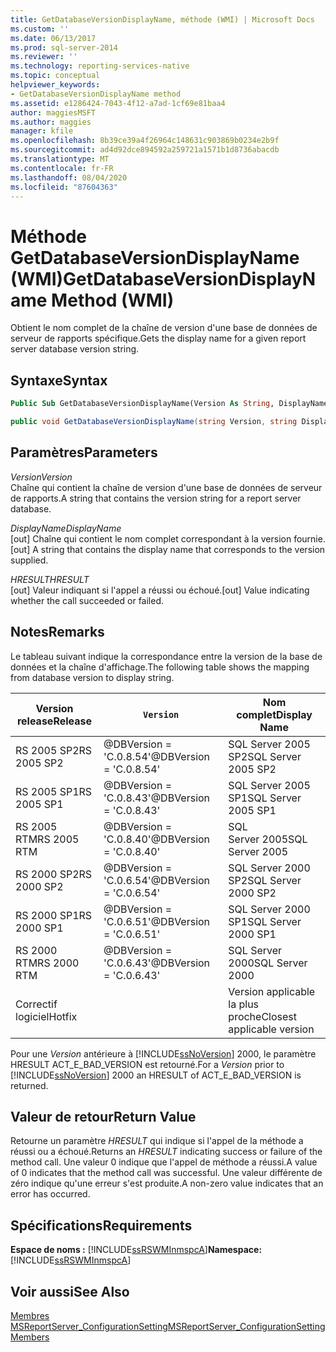 ```yaml
---
title: GetDatabaseVersionDisplayName, méthode (WMI) | Microsoft Docs
ms.custom: ''
ms.date: 06/13/2017
ms.prod: sql-server-2014
ms.reviewer: ''
ms.technology: reporting-services-native
ms.topic: conceptual
helpviewer_keywords:
- GetDatabaseVersionDisplayName method
ms.assetid: e1286424-7043-4f12-a7ad-1cf69e81baa4
author: maggiesMSFT
ms.author: maggies
manager: kfile
ms.openlocfilehash: 8b39ce39a4f26964c148631c903869b0234e2b9f
ms.sourcegitcommit: ad4d92dce894592a259721a1571b1d8736abacdb
ms.translationtype: MT
ms.contentlocale: fr-FR
ms.lasthandoff: 08/04/2020
ms.locfileid: "87604363"
---
```

# <a name="getdatabaseversiondisplayname-method-wmi"></a><span data-ttu-id="d1aa3-102">Méthode GetDatabaseVersionDisplayName (WMI)</span><span class="sxs-lookup"><span data-stu-id="d1aa3-102">GetDatabaseVersionDisplayName Method (WMI)</span></span>
  <span data-ttu-id="d1aa3-103">Obtient le nom complet de la chaîne de version d'une base de données de serveur de rapports spécifique.</span><span class="sxs-lookup"><span data-stu-id="d1aa3-103">Gets the display name for a given report server database version string.</span></span>  
  
## <a name="syntax"></a><span data-ttu-id="d1aa3-104">Syntaxe</span><span class="sxs-lookup"><span data-stu-id="d1aa3-104">Syntax</span></span>  
  
```vb  
Public Sub GetDatabaseVersionDisplayName(Version As String, DisplayName As String, ByRef HRESULT As Int32)  
```  
  
```csharp  
public void GetDatabaseVersionDisplayName(string Version, string DisplayName, out Int32 HRESULT);  
```  
  
## <a name="parameters"></a><span data-ttu-id="d1aa3-105">Paramètres</span><span class="sxs-lookup"><span data-stu-id="d1aa3-105">Parameters</span></span>  
 <span data-ttu-id="d1aa3-106">*Version*</span><span class="sxs-lookup"><span data-stu-id="d1aa3-106">*Version*</span></span>  
 <span data-ttu-id="d1aa3-107">Chaîne qui contient la chaîne de version d'une base de données de serveur de rapports.</span><span class="sxs-lookup"><span data-stu-id="d1aa3-107">A string that contains the version string for a report server database.</span></span>  
  
 <span data-ttu-id="d1aa3-108">*DisplayName*</span><span class="sxs-lookup"><span data-stu-id="d1aa3-108">*DisplayName*</span></span>  
 <span data-ttu-id="d1aa3-109">[out] Chaîne qui contient le nom complet correspondant à la version fournie.</span><span class="sxs-lookup"><span data-stu-id="d1aa3-109">[out] A string that contains the display name that corresponds to the version supplied.</span></span>  
  
 <span data-ttu-id="d1aa3-110">*HRESULT*</span><span class="sxs-lookup"><span data-stu-id="d1aa3-110">*HRESULT*</span></span>  
 <span data-ttu-id="d1aa3-111">[out] Valeur indiquant si l'appel a réussi ou échoué.</span><span class="sxs-lookup"><span data-stu-id="d1aa3-111">[out] Value indicating whether the call succeeded or failed.</span></span>  
  
## <a name="remarks"></a><span data-ttu-id="d1aa3-112">Notes</span><span class="sxs-lookup"><span data-stu-id="d1aa3-112">Remarks</span></span>  
 <span data-ttu-id="d1aa3-113">Le tableau suivant indique la correspondance entre la version de la base de données et la chaîne d'affichage.</span><span class="sxs-lookup"><span data-stu-id="d1aa3-113">The following table shows the mapping from database version to display string.</span></span>  
  
|<span data-ttu-id="d1aa3-114">**Version release**</span><span class="sxs-lookup"><span data-stu-id="d1aa3-114">**Release**</span></span>|`Version`|<span data-ttu-id="d1aa3-115">**Nom complet**</span><span class="sxs-lookup"><span data-stu-id="d1aa3-115">**Display Name**</span></span>|  
|-----------------|-----------------|----------------------|  
|<span data-ttu-id="d1aa3-116">RS 2005 SP2</span><span class="sxs-lookup"><span data-stu-id="d1aa3-116">RS 2005 SP2</span></span>|<span data-ttu-id="d1aa3-117">@DBVersion = 'C.0.8.54'</span><span class="sxs-lookup"><span data-stu-id="d1aa3-117">@DBVersion = 'C.0.8.54'</span></span>|<span data-ttu-id="d1aa3-118">SQL Server 2005 SP2</span><span class="sxs-lookup"><span data-stu-id="d1aa3-118">SQL Server 2005 SP2</span></span>|  
|<span data-ttu-id="d1aa3-119">RS 2005 SP1</span><span class="sxs-lookup"><span data-stu-id="d1aa3-119">RS 2005 SP1</span></span>|<span data-ttu-id="d1aa3-120">@DBVersion = 'C.0.8.43'</span><span class="sxs-lookup"><span data-stu-id="d1aa3-120">@DBVersion = 'C.0.8.43'</span></span>|<span data-ttu-id="d1aa3-121">SQL Server 2005 SP1</span><span class="sxs-lookup"><span data-stu-id="d1aa3-121">SQL Server 2005 SP1</span></span>|  
|<span data-ttu-id="d1aa3-122">RS 2005 RTM</span><span class="sxs-lookup"><span data-stu-id="d1aa3-122">RS 2005 RTM</span></span>|<span data-ttu-id="d1aa3-123">@DBVersion = 'C.0.8.40'</span><span class="sxs-lookup"><span data-stu-id="d1aa3-123">@DBVersion = 'C.0.8.40'</span></span>|<span data-ttu-id="d1aa3-124">SQL Server 2005</span><span class="sxs-lookup"><span data-stu-id="d1aa3-124">SQL Server 2005</span></span>|  
|<span data-ttu-id="d1aa3-125">RS 2000 SP2</span><span class="sxs-lookup"><span data-stu-id="d1aa3-125">RS 2000 SP2</span></span>|<span data-ttu-id="d1aa3-126">@DBVersion = 'C.0.6.54'</span><span class="sxs-lookup"><span data-stu-id="d1aa3-126">@DBVersion = 'C.0.6.54'</span></span>|<span data-ttu-id="d1aa3-127">SQL Server 2000 SP2</span><span class="sxs-lookup"><span data-stu-id="d1aa3-127">SQL Server 2000 SP2</span></span>|  
|<span data-ttu-id="d1aa3-128">RS 2000 SP1</span><span class="sxs-lookup"><span data-stu-id="d1aa3-128">RS 2000 SP1</span></span>|<span data-ttu-id="d1aa3-129">@DBVersion = 'C.0.6.51'</span><span class="sxs-lookup"><span data-stu-id="d1aa3-129">@DBVersion = 'C.0.6.51'</span></span>|<span data-ttu-id="d1aa3-130">SQL Server 2000 SP1</span><span class="sxs-lookup"><span data-stu-id="d1aa3-130">SQL Server 2000 SP1</span></span>|  
|<span data-ttu-id="d1aa3-131">RS 2000 RTM</span><span class="sxs-lookup"><span data-stu-id="d1aa3-131">RS 2000 RTM</span></span>|<span data-ttu-id="d1aa3-132">@DBVersion = 'C.0.6.43'</span><span class="sxs-lookup"><span data-stu-id="d1aa3-132">@DBVersion = 'C.0.6.43'</span></span>|<span data-ttu-id="d1aa3-133">SQL Server 2000</span><span class="sxs-lookup"><span data-stu-id="d1aa3-133">SQL Server 2000</span></span>|  
|<span data-ttu-id="d1aa3-134">Correctif logiciel</span><span class="sxs-lookup"><span data-stu-id="d1aa3-134">Hotfix</span></span>||<span data-ttu-id="d1aa3-135">Version applicable la plus proche</span><span class="sxs-lookup"><span data-stu-id="d1aa3-135">Closest applicable version</span></span>|  
  
 <span data-ttu-id="d1aa3-136">Pour une *Version* antérieure à [!INCLUDE[ssNoVersion](../../includes/ssnoversion-md.md)] 2000, le paramètre HRESULT ACT_E_BAD_VERSION est retourné.</span><span class="sxs-lookup"><span data-stu-id="d1aa3-136">For a *Version* prior to [!INCLUDE[ssNoVersion](../../includes/ssnoversion-md.md)] 2000 an HRESULT of ACT_E_BAD_VERSION is returned.</span></span>  
  
## <a name="return-value"></a><span data-ttu-id="d1aa3-137">Valeur de retour</span><span class="sxs-lookup"><span data-stu-id="d1aa3-137">Return Value</span></span>  
 <span data-ttu-id="d1aa3-138">Retourne un paramètre *HRESULT* qui indique si l'appel de la méthode a réussi ou a échoué.</span><span class="sxs-lookup"><span data-stu-id="d1aa3-138">Returns an *HRESULT* indicating success or failure of the method call.</span></span> <span data-ttu-id="d1aa3-139">Une valeur 0 indique que l'appel de méthode a réussi.</span><span class="sxs-lookup"><span data-stu-id="d1aa3-139">A value of 0 indicates that the method call was successful.</span></span> <span data-ttu-id="d1aa3-140">Une valeur différente de zéro indique qu'une erreur s'est produite.</span><span class="sxs-lookup"><span data-stu-id="d1aa3-140">A non-zero value indicates that an error has occurred.</span></span>  
  
## <a name="requirements"></a><span data-ttu-id="d1aa3-141">Spécifications</span><span class="sxs-lookup"><span data-stu-id="d1aa3-141">Requirements</span></span>  
 <span data-ttu-id="d1aa3-142">**Espace de noms :** [!INCLUDE[ssRSWMInmspcA](../../includes/ssrswminmspca-md.md)]</span><span class="sxs-lookup"><span data-stu-id="d1aa3-142">**Namespace:** [!INCLUDE[ssRSWMInmspcA](../../includes/ssrswminmspca-md.md)]</span></span>  
  
## <a name="see-also"></a><span data-ttu-id="d1aa3-143">Voir aussi</span><span class="sxs-lookup"><span data-stu-id="d1aa3-143">See Also</span></span>  
 [<span data-ttu-id="d1aa3-144">Membres MSReportServer_ConfigurationSetting</span><span class="sxs-lookup"><span data-stu-id="d1aa3-144">MSReportServer_ConfigurationSetting Members</span></span>](msreportserver-configurationsetting-members.md)  
  
  
